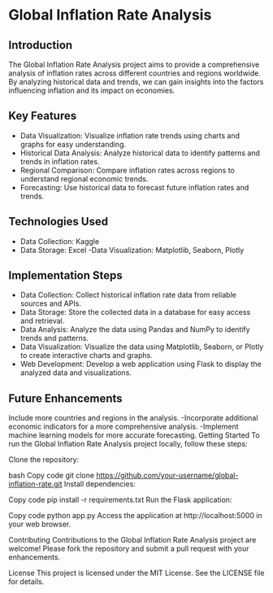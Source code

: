 # Global Inflation Rate Analysis

## Introduction
The Global Inflation Rate Analysis project aims to provide a comprehensive analysis of inflation rates across different countries and regions worldwide. By analyzing historical data and trends, we can gain insights into the factors influencing inflation and its impact on economies.

## Key Features
- Data Visualization: Visualize inflation rate trends using charts and graphs for easy understanding.
- Historical Data Analysis: Analyze historical data to identify patterns and trends in inflation rates.
- Regional Comparison: Compare inflation rates across regions to understand regional economic trends.
- Forecasting: Use historical data to forecast future inflation rates and trends.
## Technologies Used
- Data Collection: Kaggle
- Data Storage: Excel
-Data Visualization: Matplotlib, Seaborn, Plotly

## Implementation Steps
- Data Collection: Collect historical inflation rate data from reliable sources and APIs.
- Data Storage: Store the collected data in a database for easy access and retrieval.
- Data Analysis: Analyze the data using Pandas and NumPy to identify trends and patterns.
- Data Visualization: Visualize the data using Matplotlib, Seaborn, or Plotly to create interactive charts and graphs.
- Web Development: Develop a web application using Flask to display the analyzed data and visualizations.
## Future Enhancements
Include more countries and regions in the analysis.
-Incorporate additional economic indicators for a more comprehensive analysis.
-Implement machine learning models for more accurate forecasting.
Getting Started
To run the Global Inflation Rate Analysis project locally, follow these steps:

Clone the repository:

bash
Copy code
git clone https://github.com/your-username/global-inflation-rate.git
Install dependencies:

Copy code
pip install -r requirements.txt
Run the Flask application:

Copy code
python app.py
Access the application at http://localhost:5000 in your web browser.

Contributing
Contributions to the Global Inflation Rate Analysis project are welcome! Please fork the repository and submit a pull request with your enhancements.

License
This project is licensed under the MIT License. See the LICENSE file for details.
